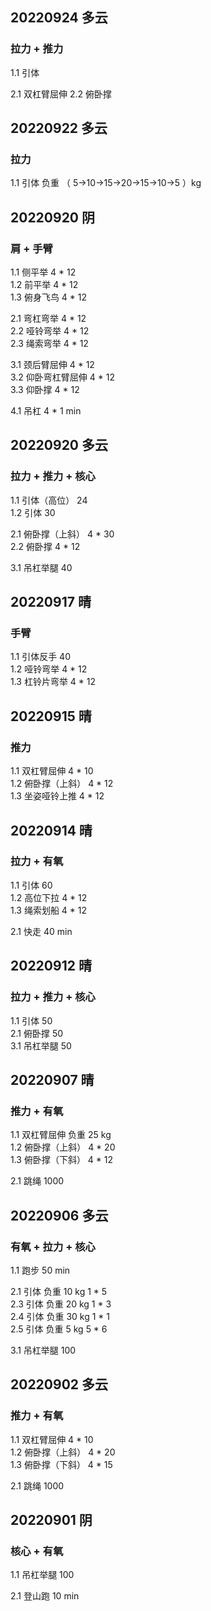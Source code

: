 ## 20220924 多云

### 拉力 + 推力
1.1 引体  

2.1 双杠臂屈伸 
2.2 俯卧撑  



## 20220922 多云

### 拉力  
1.1 引体 负重 （ 5->10->15->20->15->10->5 ）kg



## 20220920 阴

### 肩 + 手臂
1.1 侧平举 4 * 12  
1.2 前平举 4 * 12  
1.3 俯身飞鸟 4 * 12  

2.1 弯杠弯举 4 * 12  
2.2 哑铃弯举 4 * 12  
2.3 绳索弯举 4 * 12  

3.1 颈后臂屈伸 4 * 12  
3.2 仰卧弯杠臂屈伸 4 * 12  
3.3 仰卧撑 4 * 12  

4.1 吊杠 4 * 1 min  



## 20220920 多云

### 拉力 + 推力 + 核心
1.1 引体（高位） 24  
1.2 引体 30  
    
2.1 俯卧撑（上斜） 4 * 30  
2.2 俯卧撑 4 * 12     

3.1 吊杠举腿 40    



## 20220917 晴

### 手臂
1.1 引体反手 40   
1.2 哑铃弯举 4 * 12   
1.3 杠铃片弯举 4 * 12



## 20220915 晴

### 推力
1.1 双杠臂屈伸 4 * 10  
1.2 俯卧撑（上斜） 4 * 12   
1.3 坐姿哑铃上推 4 * 12    



## 20220914 晴

### 拉力 + 有氧
1.1 引体 60  
1.2 高位下拉 4 * 12  
1.3 绳索划船 4 * 12  

2.1 快走 40 min  



## 20220912 晴

### 拉力 + 推力 + 核心
1.1 引体 50  
2.1 俯卧撑 50  
3.1 吊杠举腿 50   



## 20220907 晴

### 推力 + 有氧
1.1 双杠臂屈伸 负重 25 kg  
1.2 俯卧撑（上斜） 4 * 20   
1.3 俯卧撑（下斜） 4 * 12   

2.1 跳绳 1000   



## 20220906 多云

### 有氧 + 拉力 + 核心
1.1 跑步 50 min  

2.1 引体 负重 10 kg 1 * 5      
2.3 引体 负重 20 kg 1 * 3   
2.4 引体 负重 30 kg 1 * 1  
2.5 引体 负重  5 kg 5 * 6  

3.1 吊杠举腿 100    



## 20220902 多云

### 推力 + 有氧
1.1 双杠臂屈伸     4 * 10  
1.2 俯卧撑（上斜） 4 * 20   
1.3 俯卧撑（下斜） 4 * 15     

2.1 跳绳 1000  



## 20220901 阴

### 核心 + 有氧
1.1 吊杠举腿 100  

2.1 登山跑 10 min     

